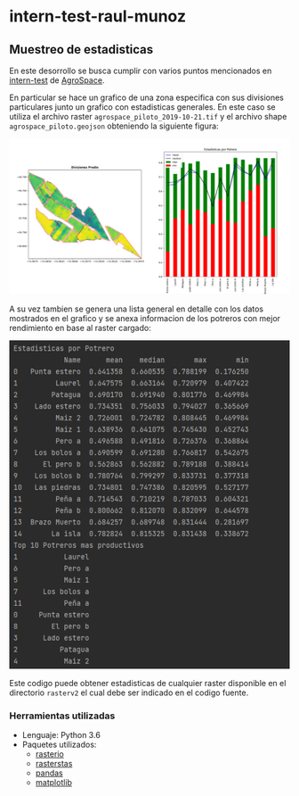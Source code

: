 # intern-test-raul-munoz

## Muestreo de estadisticas 

En este desorrollo se busca cumplir con varios puntos mencionados en 
[intern-test](https://github.com/Tartomas/intern-test) 
de [AgroSpace](https://agrospace.cl/).

En particular se hace un grafico de una zona especifica con sus divisiones particulares junto un grafico con estadisticas generales. 
En este caso se utiliza el archivo raster `agrospace_piloto_2019-10-21.tif` y el archivo shape
`agrospace_piloto.geojson` obteniendo la siguiente figura:

![](/img/grafico.png)

A su vez tambien se genera una lista general en detalle con los datos mostrados en el grafico y se anexa informacion de los potreros con mejor rendimiento en base al raster cargado:

![](/img/estadisticas.png)

Este codigo puede obtener estadisticas de cualquier raster disponible en el directorio `rasterv2` el cual debe ser indicado en el codigo fuente.

### Herramientas utilizadas
 - Lenguaje: Python 3.6 
 - Paquetes utilizados: 
    - [rasterio](https://rasterio.readthedocs.io/en/latest/) 
    - [rasterstas](https://pythonhosted.org/rasterstats/) 
    - [pandas](https://pandas.pydata.org/) 
    - [matplotlib](https://matplotlib.org/) 



